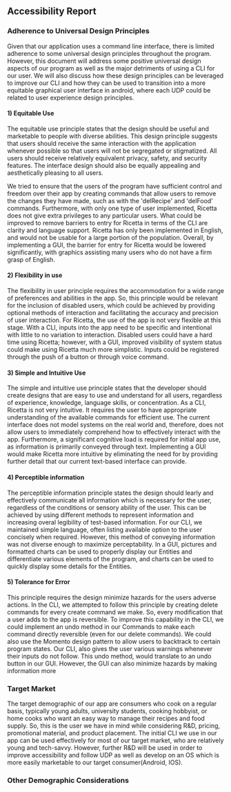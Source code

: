 ## Accessibility Report


### Adherence to Universal Design Principles
Given that our application uses a command line interface, there is limited adherence
to some universal design principles throughout the program. However, this document will address some positive 
universal design aspects of our program as well as the major detriments
of using a CLI for our user. We will also discuss how these design principles can be  leveraged to improve our CLI
and how they can be used to transition into a more equitable graphical user interface in android, where each UDP could be 
related to user experience design principles.


#### 1) Equitable Use

The equitable use principle states that the design should be useful and marketable to people with diverse abilities. 
This design principle suggests that users should receive the same interaction with the application whenever possible so
that users will not be segregated or stigmatized. All users should receive relatively equivalent privacy, safety, and security
features. The interface design should also be equally appealing and aesthetically pleasing to all users. 

We tried
to ensure that the users of the program have sufficient control and freedom over their app by creating commands that
allow users to remove the changes they have made, such as with the 'delRecipe' and 'delFood' commands. Furthermore, with
only one type of user implemented, Ricetta does not give extra privileges to any particular users. What could be improved
to remove barriers to entry for Ricetta in terms of the CLI are clarity and language support. Ricetta has only been 
implemented in English, and would not be usable for a large portion of the population. Overall, by implementing a GUI,
the barrier for entry for Ricetta would be lowered significantly, with graphics assisting many users who do not have a firm
grasp of English. 


#### 2) Flexibility in use

The flexibility in user principle requires the accommodation for a wide range of preferences and abilities in the app. So, this
principle would be relevant for the inclusion of disabled users, which could be achieved by providing optional methods of 
interaction and facilitating the accuracy and precision of user interaction. For Ricetta, the use of the app is not very flexible
at this stage. With a CLI, inputs into the app need to be specific and intentional with little to no variation to interaction.
Disabled users could have a hard time using Ricetta; however, with a GUI, improved visibility of system status could make 
using Ricetta much more simplistic. Inputs could be registered through the push of a button or through voice command.


#### 3) Simple and Intuitive Use

The simple and intuitive use principle states that the developer should create designs that are easy to use and understand
for all users, regardless of experience, knowledge, language skills, or concentration. As a CLI, Ricetta is not very intuitive.
It requires the user to have appropriate understanding of the available commands for efficient use. The current interface
does not model systems on the real world and, therefore, does not allow users to immediately comprehend how to effectively 
interact with the app. Furthermore, a significant cognitive load is required for initial app use, as information is primarily
conveyed through text. Implementing a GUI would make Ricetta more intuitive by eliminating the need for by providing further
detail that our current text-based interface can provide.


#### 4) Perceptible information

The perceptible information principle states the design should learly and effectively communicate all information 
which is necessary for the user, regardless of the conditions or sensory ability of the user. This can be achieved by 
using different methods to represent information and increasing overal legibility of test-based information. For our CLI,
we maintained simple language, often listing available option to the user concisely when required. However, this method of 
conveying information was not diverse enough to maximize perceptability. In a GUI, pictures and formatted charts can be used
to properly display our Entities and differentiate various elements of the program, and charts can be used to quickly display
some details for the Entities. 


#### 5) Tolerance for Error

This principle requires the design minimize hazards for the users adverse actions. In the CLI, we attempted to follow this 
principle by creating delete commands for every create command we make. So, every modification that a user adds to the app is 
reversible. To improve this capability in the CLI, we could implement an undo method in our Commands to make each command directly
reversible (even for our delete commands). We could also use the Momento design pattern to allow users to backtrack to certain 
program states. Our CLI, also gives the user various warnings whenever their inputs do not follow. This undo method, would translate 
to an undo button in our GUI. However, the GUI can also minimize hazards by making information more 


### Target Market

The target demographic of our app are consumers who cook on a regular basis, typically young adults, university students,
cooking hobbyist, or home cooks who want an easy way to manage their recipes and food supply. So, this is the user we have in mind
while considering R&D, pricing, promotional material, and product placement. The initial CLI we use in our app can be 
used effectively for most of our target market, who are relatively young and tech-savvy. However, further R&D will be used in order 
to improve accessibility and follow UDP as well as develop on an OS which is more easily marketable to our target
consumer(Android, IOS). 


### Other Demographic Considerations

